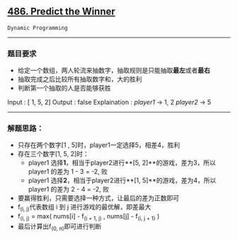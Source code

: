 ## [486. Predict the Winner](https://leetcode.com/problems/predict-the-winner/description/)

`Dynamic Programming`

---
### 题目要求
- 给定一个数组，两人轮流来抽数字，抽取规则是只能抽取**最左**或者**最右**
- 抽取完成之后比较所有抽取数字和，大的胜利
- 判断第一个抽取的人是否能够获胜

Input : [ 1, 5, 2]
Output : false
Explaination : *player1* -> 1, 2    *player2* -> 5

---
### 解题思路：
- 只存在两个数字[1 , 5]时，player1一定选择5，相差4，胜利
- 存在三个数字[1, 5, 2]时：
	- player1 选择**1**，相当于player2进行**[5, 2]**的游戏，差为3，所以player1 的差为 1 - 3 = -2, 败
	- player1 选择**2**，相当于player2进行**[1, 5]**的游戏，差为4，所以player1 的差为 2 - 4 = -2, 败
- 要赢得胜利，只需要选择一种方式，让最后的差为正数即可
- f<sub>(i, j)</sub>代表数组 i 到 j 进行游戏的最优解，即差最大
- f<sub>(i, j)</sub> = max( nums[i] - f<sub>(i + 1, j)</sub> , nums[j] - f<sub>(i, j + 1)</sub> )
- 最后计算出f<sub>(0, n)</sub>即可进行判断